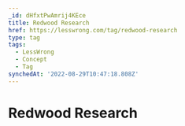 ```yaml
---
_id: dHfxtPwAmrij4KEce
title: Redwood Research
href: https://lesswrong.com/tag/redwood-research
type: tag
tags:
  - LessWrong
  - Concept
  - Tag
synchedAt: '2022-08-29T10:47:18.808Z'
---
```

# Redwood Research

